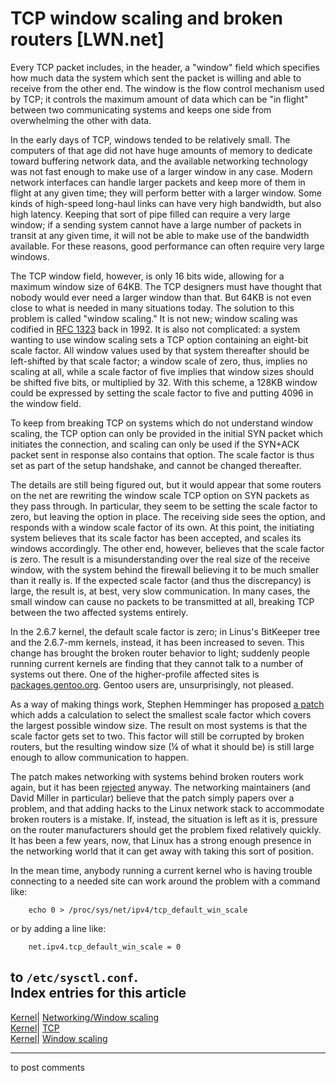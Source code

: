 # TCP window scaling and broken routers [LWN.net]

Every TCP packet includes, in the header, a "window" field which specifies how much data the system which sent the packet is willing and able to receive from the other end. The window is the flow control mechanism used by TCP; it controls the maximum amount of data which can be "in flight" between two communicating systems and keeps one side from overwhelming the other with data. 

In the early days of TCP, windows tended to be relatively small. The computers of that age did not have huge amounts of memory to dedicate toward buffering network data, and the available networking technology was not fast enough to make use of a larger window in any case. Modern network interfaces can handle larger packets and keep more of them in flight at any given time; they will perform better with a larger window. Some kinds of high-speed long-haul links can have very high bandwidth, but also high latency. Keeping that sort of pipe filled can require a very large window; if a sending system cannot have a large number of packets in transit at any given time, it will not be able to make use of the bandwidth available. For these reasons, good performance can often require very large windows. 

The TCP window field, however, is only 16 bits wide, allowing for a maximum window size of 64KB. The TCP designers must have thought that nobody would ever need a larger window than that. But 64KB is not even close to what is needed in many situations today. The solution to this problem is called "window scaling." It is not new; window scaling was codified in [RFC 1323](http://www.faqs.org/rfcs/rfc1323.html) back in 1992\. It is also not complicated: a system wanting to use window scaling sets a TCP option containing an eight-bit scale factor. All window values used by that system thereafter should be left-shifted by that scale factor; a window scale of zero, thus, implies no scaling at all, while a scale factor of five implies that window sizes should be shifted five bits, or multiplied by 32. With this scheme, a 128KB window could be expressed by setting the scale factor to five and putting 4096 in the window field. 

To keep from breaking TCP on systems which do not understand window scaling, the TCP option can only be provided in the initial SYN packet which initiates the connection, and scaling can only be used if the SYN+ACK packet sent in response also contains that option. The scale factor is thus set as part of the setup handshake, and cannot be changed thereafter. 

The details are still being figured out, but it would appear that some routers on the net are rewriting the window scale TCP option on SYN packets as they pass through. In particular, they seem to be setting the scale factor to zero, but leaving the option in place. The receiving side sees the option, and responds with a window scale factor of its own. At this point, the initiating system believes that its scale factor has been accepted, and scales its windows accordingly. The other end, however, believes that the scale factor is zero. The result is a misunderstanding over the real size of the receive window, with the system behind the firewall believing it to be much smaller than it really is. If the expected scale factor (and thus the discrepancy) is large, the result is, at best, very slow communication. In many cases, the small window can cause no packets to be transmitted at all, breaking TCP between the two affected systems entirely. 

In the 2.6.7 kernel, the default scale factor is zero; in Linus's BitKeeper tree and the 2.6.7-mm kernels, instead, it has been increased to seven. This change has brought the broken router behavior to light; suddenly people running current kernels are finding that they cannot talk to a number of systems out there. One of the higher-profile affected sites is [packages.gentoo.org](http://packages.gentoo.org/). Gentoo users are, unsurprisingly, not pleased. 

As a way of making things work, Stephen Hemminger has proposed [a patch](/Articles/92732/) which adds a calculation to select the smallest scale factor which covers the largest possible window size. The result on most systems is that the scale factor gets set to two. This factor will still be corrupted by broken routers, but the resulting window size (¼ of what it should be) is still large enough to allow communication to happen. 

The patch makes networking with systems behind broken routers work again, but it has been [rejected](/Articles/92733/) anyway. The networking maintainers (and David Miller in particular) believe that the patch simply papers over a problem, and that adding hacks to the Linux network stack to accommodate broken routers is a mistake. If, instead, the situation is left as it is, pressure on the router manufacturers should get the problem fixed relatively quickly. It has been a few years, now, that Linux has a strong enough presence in the networking world that it can get away with taking this sort of position. 

In the mean time, anybody running a current kernel who is having trouble connecting to a needed site can work around the problem with a command like: 
    
    
        echo 0 > /proc/sys/net/ipv4/tcp_default_win_scale 
    

or by adding a line like: 
    
    
        net.ipv4.tcp_default_win_scale = 0
    

to `/etc/sysctl.conf`.  
Index entries for this article  
---  
[Kernel](/Kernel/Index)| [Networking/Window scaling](/Kernel/Index#Networking-Window_scaling)  
[Kernel](/Kernel/Index)| [TCP](/Kernel/Index#TCP)  
[Kernel](/Kernel/Index)| [Window scaling](/Kernel/Index#Window_scaling)  
  


* * *

to post comments 
